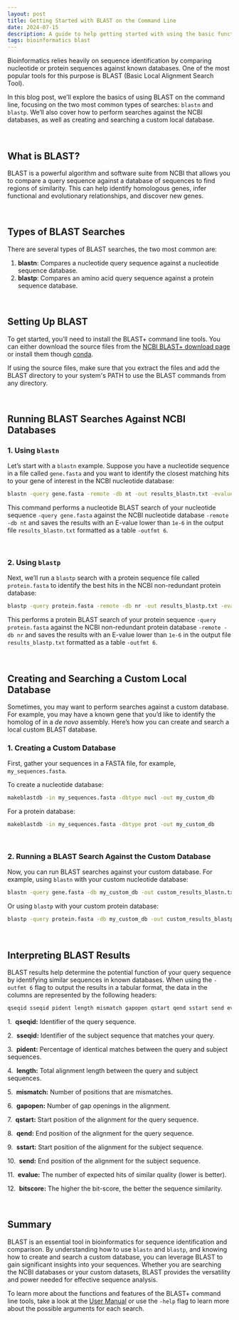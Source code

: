 ```yaml
---
layout: post
title: Getting Started with BLAST on the Command Line
date: 2024-07-15
description: A guide to help getting started with using the basic functions of BLAST on the command line.
tags: bioinformatics blast
---
```



Bioinformatics relies heavily on sequence identification by comparing nucleotide or protein sequences against known databases. One of the most popular tools for this purpose is BLAST (Basic Local Alignment Search Tool). 

In this blog post, we’ll explore the basics of using BLAST on the command line, focusing on the two most common types of searches: `blastn` and `blastp`. We’ll also cover how to perform searches against the NCBI databases, as well as creating and searching a custom local database.

<br>

## What is BLAST?

BLAST is a powerful algorithm and software suite from NCBI that allows you to compare a query sequence against a database of sequences to find regions of similarity. This can help identify homologous genes, infer functional and evolutionary relationships, and discover new genes.

<br>

## Types of BLAST Searches

There are several types of BLAST searches, the two most common are:

1. **blastn**: Compares a nucleotide query sequence against a nucleotide sequence database.
2. **blastp**: Compares an amino acid query sequence against a protein sequence database.

<br>

## Setting Up BLAST

To get started, you’ll need to install the BLAST+ command line tools. You can either download the source files from the [NCBI BLAST+ download page](https://ftp.ncbi.nlm.nih.gov/blast/executables/blast+/LATEST/) or install them though [conda](https://anaconda.org/bioconda/blast).

If using the source files, make sure that you extract the files and add the BLAST directory to your system's PATH to use the BLAST commands from any directory.

<br>

## Running BLAST Searches Against NCBI Databases

### 1. Using `blastn`

Let’s start with a `blastn` example. Suppose you have a nucleotide sequence in a file called `gene.fasta` and you want to identify the closest matching hits to your gene of interest in the NCBI nucleotide database:

```bash
blastn -query gene.fasta -remote -db nt -out results_blastn.txt -evalue 1e-6 -outfmt 6
```

This command performs a nucleotide BLAST search of your nucleotide sequence `-query gene.fasta` against the NCBI nucleotide database `-remote -db nt`  and saves the results with an E-value lower than `1e-6` in the output file `results_blastn.txt` formatted as a table `-outfmt 6`.

<br>

### 2. Using `blastp`

Next, we’ll run a `blastp` search with a protein sequence file called `protein.fasta` to identify the best hits in the NCBI non-redundant protein database:

```bash
blastp -query protein.fasta -remote -db nr -out results_blastp.txt -evalue 1e-6 -outfmt 6
```

This performs a protein BLAST search of your protein sequence `-query protein.fasta` against the NCBI non-redundant protein database `-remote -db nr`  and saves the results with an E-value lower than `1e-6` in the output file `results_blastp.txt` formatted as a table `-outfmt 6`.

<br>

## Creating and Searching a Custom Local Database

Sometimes, you may want to perform searches against a custom database. For example, you may have a known gene that you’d like to identify the homolog of in a *de novo* assembly. Here’s how you can create and search a local custom BLAST database.

### 1. Creating a Custom Database

First, gather your sequences in a FASTA file, for example, `my_sequences.fasta`.

To create a nucleotide database:

```bash
makeblastdb -in my_sequences.fasta -dbtype nucl -out my_custom_db
```

For a protein database:

```bash
makeblastdb -in my_sequences.fasta -dbtype prot -out my_custom_db
```

<br>

### 2. Running a BLAST Search Against the Custom Database

Now, you can run BLAST searches against your custom database. For example, using `blastn` with your custom nucleotide database:

```bash
blastn -query gene.fasta -db my_custom_db -out custom_results_blastn.txt -evalue 1e-6 -outfmt 6
```

Or using `blastp` with your custom protein database:

```bash
blastp -query protein.fasta -db my_custom_db -out custom_results_blastp.txt -evalue 1e-6 -outfmt 6
```

<br>

## Interpreting BLAST Results

BLAST results help determine the potential function of your query sequence by identifying similar sequences in known databases. When using the `-outfmt 6` flag to output the results in a tabular format, the data in the columns are represented by the following headers:

```bash
qseqid sseqid pident length mismatch gapopen qstart qend sstart send evalue bitscore
```

1.  **qseqid:** Identifier of the query sequence.

2.  **sseqid:** Identifier of the subject sequence that matches your query.

3.  **pident:** Percentage of identical matches between the query and subject sequences.

4.  **length:** Total alignment length between the query and subject sequences.

5.  **mismatch:** Number of positions that are mismatches.

6.  **gapopen:** Number of gap openings in the alignment.

7.  **qstart:** Start position of the alignment for the query sequence.

8.  **qend:** End position of the alignment for the query sequence.

9.  **sstart:** Start position of the alignment for the subject sequence.

10.  **send:** End position of the alignment for the subject sequence.

11.  **evalue:** The number of expected hits of similar quality (lower is better).

12.  **bitscore:** The higher the bit-score, the better the sequence similarity.

<br>

## Summary

BLAST is an essential tool in bioinformatics for sequence identification and comparison. By understanding how to use `blastn` and `blastp`, and knowing how to create and search a custom database, you can leverage BLAST to gain significant insights into your sequences. Whether you are searching the NCBI databases or your custom datasets, BLAST provides the versatility and power needed for effective sequence analysis.

To learn more about the functions and features of the BLAST+ command line tools, take a look at the [User Manual](https://www.ncbi.nlm.nih.gov/books/NBK279690/) or use the `-help` flag to learn more about the possible arguments for each search.